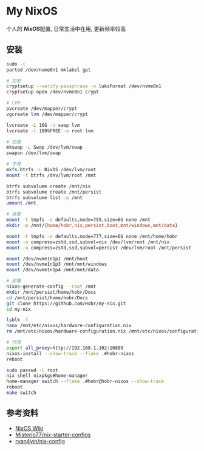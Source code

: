 # My NixOS

个人的 ***NixOS***配置, 日常生活中在用, 更新频率较高

## 安装

```bash
sudo -i
parted /dev/nvme0n1 mklabel gpt

# 加密
cryptsetup --verify-passphrase -v luksFormat /dev/nvme0n1
cryptsetup open /dev/nvme0n1 crypt

# LVM
pvcreate /dev/mapper/crypt
vgcreate lvm /dev/mapper/crypt

lvcreate -L 16G -n swap lvm
lvcreate -l 100%FREE -n root lvm

# 交换
mkswap -L Swap /dev/lvm/swap
swapon /dev/lvm/swap

# 子卷
mkfs.btrfs -L NixOS /dev/lvm/root
mount -t btrfs /dev/lvm/root /mnt

btrfs subvolume create /mnt/nix
btrfs subvolume create /mnt/persist
btrfs subvolume list -p /mnt
umount /mnt

# 挂载
mount -t tmpfs -o defaults,mode=755,size=6G none /mnt
mkdir -p /mnt/{home/hobr,nix,persist,boot,mnt/windows,mnt/data}

mount -t tmpfs -o defaults,mode=777,size=6G none /mnt/home/hobr
mount -o compress=zstd,ssd,subvol=nix /dev/lvm/root /mnt/nix
mount -o compress=zstd,ssd,subvol=persist /dev/lvm/root /mnt/persist

mount /dev/nvme1n1p1 /mnt/boot
mount /dev/nvme1n1p3 /mnt/mnt/windows
mount /dev/nvme1n1p4 /mnt/mnt/data

# 部署
nixos-generate-config --root /mnt
mkdir /mnt/persist/home/hobr/Docs
cd /mnt/persist/home/hobr/Docs
git clone https://github.com/Hobr/my-nix.git
cd my-nix

lsblk -f
nano /mnt/etc/nixos/hardware-configuration.nix
rm /mnt/etc/nixos/hardware-configuration.nix /mnt/etc/nixos/configuration.nix

# 代理
export all_proxy=http://192.168.1.102:10809
nixos-install --show-trace --flake .#hobr-nixos
reboot

sudo passwd -l root
nix shell nixpkgs#home-manager
home-manager switch --flake .#hobr@hobr-nixos --show-trace
reboot
make switch
```

## 参考资料

- [NixOS Wiki](https://nixos.wiki/)
- [Misterio77/nix-starter-configs](https://github.com/Misterio77/nix-starter-configs)
- [ryan4yin/nix-config](https://github.com/ryan4yin/nix-config)
